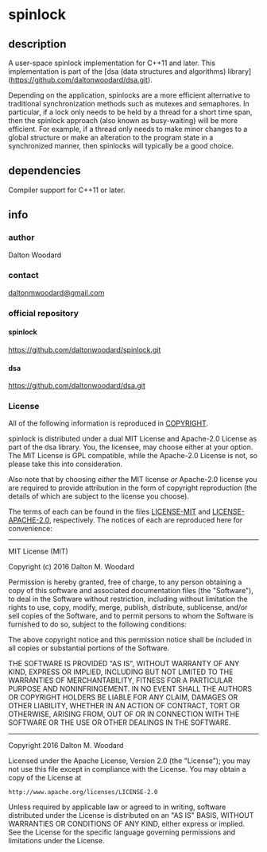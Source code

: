 spinlock
========

## description

A user-space spinlock implementation for C++11 and later. This implementation
is part of the [dsa (data structures and algorithms) library]
(https://github.com/daltonwoodard/dsa.git).

Depending on the application, spinlocks are a more efficient alternative to
traditional synchronization methods such as mutexes and semaphores. In
particular, if a lock only needs to be held by a thread for a short time span,
then the spinlock approach (also known as busy-waiting) will be more efficient.
For example, if a thread only needs to make minor changes to a global structure
or make an alteration to the program state in a synchronized manner, then
spinlocks will typically be a good choice.

## dependencies

Compiler support for C++11 or later.

## info

### author

Dalton Woodard

### contact

daltonmwoodard@gmail.com

### official repository

#### spinlock

https://github.com/daltonwoodard/spinlock.git

#### dsa

https://github.com/daltonwoodard/dsa.git

### License

All of the following information is reproduced in [COPYRIGHT](COPYRIGHT.txt).

spinlock is distributed under a dual MIT License and Apache-2.0 License as part
of the dsa library. You, the licensee, may choose either at your option. The MIT
License is GPL compatible, while the Apache-2.0 License is not, so please take
this into consideration.

Also note that by choosing *either* the MIT license *or* Apache-2.0 license
you are required to provide attribution in the form of copyright reproduction
(the details of which are subject to the license you choose).

The terms of each can be found in the files [LICENSE-MIT](LICENSE-MIT) and
[LICENSE-APACHE-2.0](LICENSE-APACHE-2.0), respectively. The notices of each are
reproduced here for convenience:

---

MIT License (MIT)

Copyright (c) 2016 Dalton M. Woodard

Permission is hereby granted, free of charge, to any person obtaining a copy
of this software and associated documentation files (the "Software"), to deal
in the Software without restriction, including without limitation the rights
to use, copy, modify, merge, publish, distribute, sublicense, and/or sell
copies of the Software, and to permit persons to whom the Software is
furnished to do so, subject to the following conditions:

The above copyright notice and this permission notice shall be included in all
copies or substantial portions of the Software.

THE SOFTWARE IS PROVIDED "AS IS", WITHOUT WARRANTY OF ANY KIND, EXPRESS OR
IMPLIED, INCLUDING BUT NOT LIMITED TO THE WARRANTIES OF MERCHANTABILITY,
FITNESS FOR A PARTICULAR PURPOSE AND NONINFRINGEMENT. IN NO EVENT SHALL THE
AUTHORS OR COPYRIGHT HOLDERS BE LIABLE FOR ANY CLAIM, DAMAGES OR OTHER
LIABILITY, WHETHER IN AN ACTION OF CONTRACT, TORT OR OTHERWISE, ARISING FROM,
OUT OF OR IN CONNECTION WITH THE SOFTWARE OR THE USE OR OTHER DEALINGS IN THE
SOFTWARE.

---

Copyright 2016 Dalton M. Woodard

Licensed under the Apache License, Version 2.0 (the "License");
you may not use this file except in compliance with the License.
You may obtain a copy of the License at

	http://www.apache.org/licenses/LICENSE-2.0

Unless required by applicable law or agreed to in writing, software
distributed under the License is distributed on an "AS IS" BASIS,
WITHOUT WARRANTIES OR CONDITIONS OF ANY KIND, either express or implied.
See the License for the specific language governing permissions and
limitations under the License.
